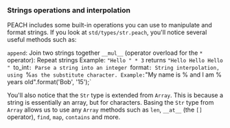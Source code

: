 ### Strings operations and interpolation

PEACH includes some built-in operations you
can use to manipulate and format strings.
If you look at `std/types/str.peach`, you'll
notice several useful methods such as:

`append`: Join two strings together
`__mul__` (operator overload for the `*` operator): Repeat strings
    Example: `"Hello " * 3` returns `"Hello Hello Hello "
`to_int`: Parse a string into an integer
`format`: String interpolation, using `%` as the substitute character.
    Example:
      `"My name is % and I am % years old".format('Bob', '15');`
      
You'll also notice that the `Str` type is extended from
`Array`. This is because a string is essentially an array, but for
characters. Basing the `Str` type from `Array` allows us to use any `Array` methods such as `len`, `__at__` (the `[]` operator), `find`, `map`, `contains` and more.
